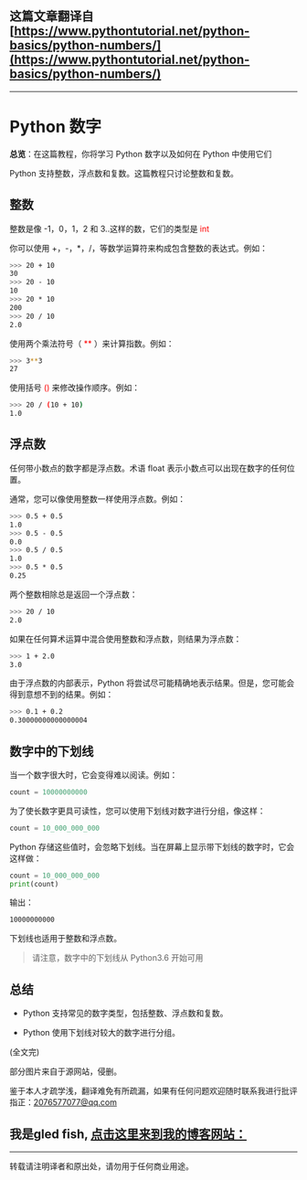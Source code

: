 **这篇文章翻译自**[https://www.pythontutorial.net/python-basics/python-numbers/](https://www.pythontutorial.net/python-basics/python-numbers/)
---
---

# Python 数字
**总览**：在这篇教程，你将学习 Python 数字以及如何在 Python 中使用它们

Python 支持整数，浮点数和复数。这篇教程只讨论整数和复数。

## 整数

整数是像 -1，0，1，2 和 3..这样的数，它们的类型是<font color=red> int </font>

你可以使用 +，-，*，/，等数学运算符来构成包含整数的表达式。例如：

```bash
>>> 20 + 10
30
>>> 20 - 10
10
>>> 20 * 10
200
>>> 20 / 10
2.0
```

使用两个乘法符号（<font color=red> ** </font>）来计算指数。例如：

```bash
>>> 3**3
27
```

使用括号<font color=red> () </font>来修改操作顺序。例如：

```bash
>>> 20 / (10 + 10)
1.0
```

## 浮点数

任何带小数点的数字都是浮点数。术语 float 表示小数点可以出现在数字的任何位置。

通常，您可以像使用整数一样使用浮点数。例如：

```bash
>>> 0.5 + 0.5
1.0
>>> 0.5 - 0.5
0.0
>>> 0.5 / 0.5
1.0
>>> 0.5 * 0.5
0.25
```

两个整数相除总是返回一个浮点数：

```bash
>>> 20 / 10
2.0
```

如果在任何算术运算中混合使用整数和浮点数，则结果为浮点数：

```bash
>>> 1 + 2.0
3.0
```

由于浮点数的内部表示，Python 将尝试尽可能精确地表示结果。但是，您可能会得到意想不到的结果。例如：

```bash
>>> 0.1 + 0.2
0.30000000000000004
```

## 数字中的下划线

当一个数字很大时，它会变得难以阅读。例如：

```python
count = 10000000000
```

为了使长数字更具可读性，您可以使用下划线对数字进行分组，像这样：

```python
count = 10_000_000_000
```

Python 存储这些值时，会忽略下划线。当在屏幕上显示带下划线的数字时，它会这样做：

```python
count = 10_000_000_000
print(count)
```

输出：

```bash
10000000000
```

下划线也适用于整数和浮点数。

> 请注意，数字中的下划线从 Python3.6 开始可用

## 总结

* Python 支持常见的数字类型，包括整数、浮点数和复数。

* Python 使用下划线对较大的数字进行分组。

(全文完)

部分图片来自于源网站，侵删。

鉴于本人才疏学浅，翻译难免有所疏漏，如果有任何问题欢迎随时联系我进行批评指正：2076577077@qq.com  

我是gled fish, [点击这里来到我的博客网站：](https://gledfish.netlify.app/)
---
---
转载请注明译者和原出处，请勿用于任何商业用途。
